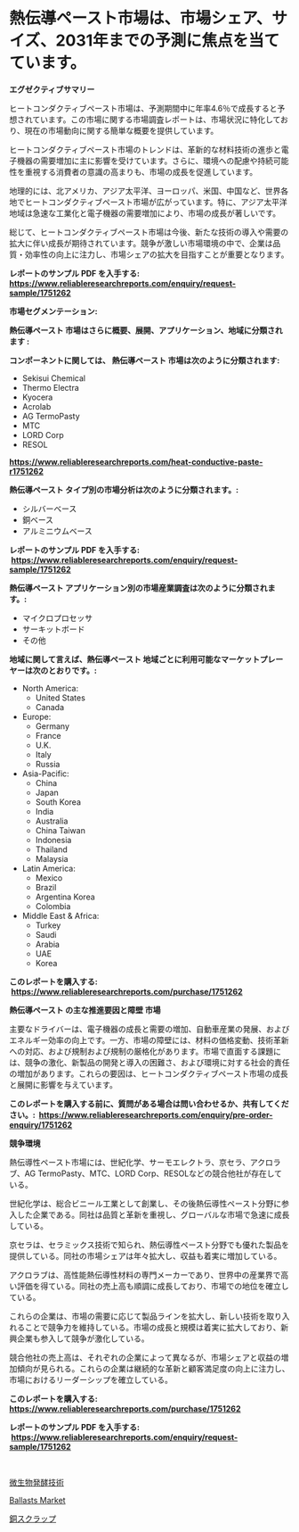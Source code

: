 <p><h1>熱伝導ペースト市場は、市場シェア、サイズ、2031年までの予測に焦点を当てています。</h1></p><p><strong>エグゼクティブサマリー</strong></p>
<p><p>ヒートコンダクティブペースト市場は、予測期間中に年率4.6％で成長すると予想されています。この市場に関する市場調査レポートは、市場状況に特化しており、現在の市場動向に関する簡単な概要を提供しています。</p><p>ヒートコンダクティブペースト市場のトレンドは、革新的な材料技術の進歩と電子機器の需要増加に主に影響を受けています。さらに、環境への配慮や持続可能性を重視する消費者の意識の高まりも、市場の成長を促進しています。</p><p>地理的には、北アメリカ、アジア太平洋、ヨーロッパ、米国、中国など、世界各地でヒートコンダクティブペースト市場が広がっています。特に、アジア太平洋地域は急速な工業化と電子機器の需要増加により、市場の成長が著しいです。</p><p>総じて、ヒートコンダクティブペースト市場は今後、新たな技術の導入や需要の拡大に伴い成長が期待されています。競争が激しい市場環境の中で、企業は品質・効率性の向上に注力し、市場シェアの拡大を目指すことが重要となります。</p></p>
<p><strong>レポートのサンプル PDF を入手する: <a href="https://www.reliableresearchreports.com/enquiry/request-sample/1751262">https://www.reliableresearchreports.com/enquiry/request-sample/1751262</a></strong></p>
<p><strong>市場セグメンテーション:</strong></p>
<p><strong> 熱伝導ペースト 市場はさらに概要、展開、アプリケーション、地域に分類されます :</strong></p>
<p><strong>コンポーネントに関しては、 熱伝導ペースト 市場は次のように分類されます: &nbsp;</strong></p>
<p><ul><li>Sekisui Chemical</li><li>Thermo Electra</li><li>Kyocera</li><li>Acrolab</li><li>AG TermoPasty</li><li>MTC</li><li>LORD Corp</li><li>RESOL</li></ul></p>
<p><strong><a href="https://www.reliableresearchreports.com/heat-conductive-paste-r1751262">https://www.reliableresearchreports.com/heat-conductive-paste-r1751262</a></strong></p>
<p><strong> 熱伝導ペースト タイプ別の市場分析は次のように分類されます。:</strong></p>
<p><ul><li>シルバーベース</li><li>銅ベース</li><li>アルミニウムベース</li></ul></p>
<p><strong>レポートのサンプル PDF を入手する: &nbsp;<a href="https://www.reliableresearchreports.com/enquiry/request-sample/1751262">https://www.reliableresearchreports.com/enquiry/request-sample/1751262</a></strong></p>
<p><strong> 熱伝導ペースト アプリケーション別の市場産業調査は次のように分類されます。:</strong></p>
<p><ul><li>マイクロプロセッサ</li><li>サーキットボード</li><li>その他</li></ul></p>
<p><strong>地域に関して言えば、熱伝導ペースト 地域ごとに利用可能なマーケットプレーヤーは次のとおりです。:</strong></p>
<p><ul>
    <li>
        North America:
        <ul>
            <li>United States</li>
            <li>Canada</li>
        </ul>
    </li>
    <li>
        Europe:
        <ul>
            <li>Germany</li>
            <li>France</li>
            <li>U.K.</li>
            <li>Italy</li>
            <li>Russia</li>
        </ul>
    </li>
    <li>
        Asia-Pacific:
        <ul>
            <li>China</li>
            <li>Japan</li>
            <li>South Korea</li>
            <li>India</li>
            <li>Australia</li>
            <li>China Taiwan</li>
            <li>Indonesia</li>
            <li>Thailand</li>
            <li>Malaysia</li>
        </ul>
    </li>
    <li>
        Latin America:
        <ul>
            <li>Mexico</li>
            <li>Brazil</li>
            <li>Argentina Korea</li>
            <li>Colombia</li>
        </ul>
    </li>
    <li>
        Middle East & Africa:
        <ul>
            <li>Turkey</li>
            <li>Saudi</li>
            <li>Arabia</li>
            <li>UAE</li>
            <li>Korea</li>
        </ul>
    </li>
    </ul></p>
<p><strong>このレポートを購入する: &nbsp;<a href="https://www.reliableresearchreports.com/purchase/1751262">https://www.reliableresearchreports.com/purchase/1751262</a></strong></p>
<p><strong>熱伝導ペースト の主な推進要因と障壁 市場</strong></p>
<p><p>主要なドライバーは、電子機器の成長と需要の増加、自動車産業の発展、およびエネルギー効率の向上です。一方、市場の障壁には、材料の価格変動、技術革新への対応、および規制および規制の厳格化があります。市場で直面する課題には、競争の激化、新製品の開発と導入の困難さ、および環境に対する社会的責任の増加があります。これらの要因は、ヒートコンダクティブペースト市場の成長と展開に影響を与えています。</p></p>
<p><strong>このレポートを購入する前に、質問がある場合は問い合わせるか、共有してください。:&nbsp; <a href="https://www.reliableresearchreports.com/enquiry/pre-order-enquiry/1751262">https://www.reliableresearchreports.com/enquiry/pre-order-enquiry/1751262</a></strong></p>
<p><strong>競争環境</strong></p>
<p><p>熱伝導性ペースト市場には、世紀化学、サーモエレクトラ、京セラ、アクロラブ、AG TermoPasty、MTC、LORD Corp、RESOLなどの競合他社が存在している。 </p><p>世紀化学は、総合ビニール工業として創業し、その後熱伝導性ペースト分野に参入した企業である。同社は品質と革新を重視し、グローバルな市場で急速に成長している。 </p><p>京セラは、セラミックス技術で知られ、熱伝導性ペースト分野でも優れた製品を提供している。同社の市場シェアは年々拡大し、収益も着実に増加している。 </p><p>アクロラブは、高性能熱伝導性材料の専門メーカーであり、世界中の産業界で高い評価を得ている。同社の売上高も順調に成長しており、市場での地位を確立している。 </p><p>これらの企業は、市場の需要に応じて製品ラインを拡大し、新しい技術を取り入れることで競争力を維持している。市場の成長と規模は着実に拡大しており、新興企業も参入して競争が激化している。 </p><p>競合他社の売上高は、それぞれの企業によって異なるが、市場シェアと収益の増加傾向が見られる。これらの企業は継続的な革新と顧客満足度の向上に注力し、市場におけるリーダーシップを確立している。</p></p>
<p><strong>このレポートを購入する: &nbsp; <a href="https://www.reliableresearchreports.com/purchase/1751262">https://www.reliableresearchreports.com/purchase/1751262</a></strong></p>
<p><strong>レポートのサンプル PDF を入手する: &nbsp;<a href="https://www.reliableresearchreports.com/enquiry/request-sample/1751262">https://www.reliableresearchreports.com/enquiry/request-sample/1751262</a></strong><strong></strong></p>
<p>&nbsp;</p>
<p><p><a href="https://medium.com/@antonehyatt1/%E5%BE%AE%E7%94%9F%E7%89%A9%E7%99%BA%E9%85%B5%E6%8A%80%E8%A1%93%E5%B8%82%E5%A0%B4-%E5%B8%82%E5%A0%B4%E3%82%B7%E3%82%A7%E3%82%A2-%E5%B8%82%E5%A0%B4%E5%8B%95%E5%90%91-%E3%81%8A%E3%82%88%E3%81%B3%E5%B0%86%E6%9D%A5%E3%81%AE%E6%88%90%E9%95%B7%E3%81%AE%E6%8E%A2%E7%B4%A2-ada28312b026">微生物発酵技術</a></p><p><a href="https://flame-sidecar-702.notion.site/Ballasts-Market-Share-Evolution-and-Market-Growth-Trends-2024-2031-b0fe44e9e4fb4056aed5dcccc97fd071">Ballasts Market</a></p><p><a href="https://medium.com/@chloeconn80/%E9%8A%85%E3%82%B9%E3%82%AF%E3%83%A9%E3%83%83%E3%83%97%E5%B8%82%E5%A0%B4%E3%81%AF%E5%B8%82%E5%A0%B4%E3%82%B7%E3%82%A7%E3%82%A2-%E3%82%B5%E3%82%A4%E3%82%BA-2031%E5%B9%B4%E3%81%BE%E3%81%A7%E3%81%AE%E4%BA%88%E6%B8%AC%E3%81%AB%E7%84%A6%E7%82%B9%E3%82%92%E5%BD%93%E3%81%A6%E3%81%A6%E3%81%84%E3%81%BE%E3%81%99-d99077bc22dc">銅スクラップ</a></p></p>